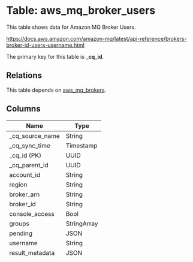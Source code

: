 # Table: aws_mq_broker_users

This table shows data for Amazon MQ Broker Users.

https://docs.aws.amazon.com/amazon-mq/latest/api-reference/brokers-broker-id-users-username.html

The primary key for this table is **_cq_id**.

## Relations

This table depends on [aws_mq_brokers](aws_mq_brokers).

## Columns

| Name          | Type          |
| ------------- | ------------- |
|_cq_source_name|String|
|_cq_sync_time|Timestamp|
|_cq_id (PK)|UUID|
|_cq_parent_id|UUID|
|account_id|String|
|region|String|
|broker_arn|String|
|broker_id|String|
|console_access|Bool|
|groups|StringArray|
|pending|JSON|
|username|String|
|result_metadata|JSON|